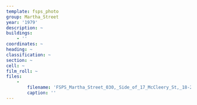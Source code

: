 ```yaml
---
template: fsps_photo
group: Martha_Street
year: '1979'
description: ~
buildings:
    - ''
coordinates: ~
heading: ~
classification: ~
section: ~
cell: ~
film_roll: ~
files:
    -
        filename: 'FSPS_Martha_Street_030,_Side_of_17_McCleery_St,_18-2-A,_1979.png'
        caption: ''
---
```

